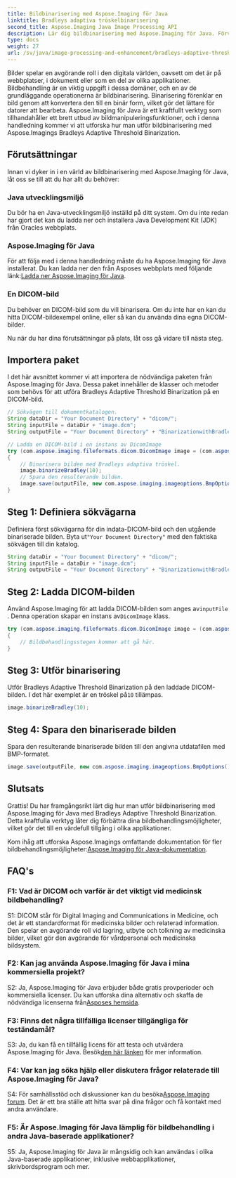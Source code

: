 ```yaml
---
title: Bildbinarisering med Aspose.Imaging för Java
linktitle: Bradleys adaptiva tröskelbinarisering
second_title: Aspose.Imaging Java Image Processing API
description: Lär dig bildbinarisering med Aspose.Imaging för Java. Förvandla DICOM-bilder enkelt. Utforska en steg-för-steg-guide med kodexempel.
type: docs
weight: 27
url: /sv/java/image-processing-and-enhancement/bradleys-adaptive-threshold-binarization/
---
```

Bilder spelar en avgörande roll i den digitala världen, oavsett om det är på webbplatser, i dokument eller som en del av olika applikationer. Bildbehandling är en viktig uppgift i dessa domäner, och en av de grundläggande operationerna är bildbinarisering. Binarisering förenklar en bild genom att konvertera den till en binär form, vilket gör det lättare för datorer att bearbeta. Aspose.Imaging för Java är ett kraftfullt verktyg som tillhandahåller ett brett utbud av bildmanipuleringsfunktioner, och i denna handledning kommer vi att utforska hur man utför bildbinarisering med Aspose.Imagings Bradleys Adaptive Threshold Binarization. 

## Förutsättningar

Innan vi dyker in i en värld av bildbinarisering med Aspose.Imaging för Java, låt oss se till att du har allt du behöver:

### Java utvecklingsmiljö

Du bör ha en Java-utvecklingsmiljö inställd på ditt system. Om du inte redan har gjort det kan du ladda ner och installera Java Development Kit (JDK) från Oracles webbplats.

### Aspose.Imaging för Java

För att följa med i denna handledning måste du ha Aspose.Imaging för Java installerat. Du kan ladda ner den från Asposes webbplats med följande länk:[Ladda ner Aspose.Imaging för Java](https://releases.aspose.com/imaging/java/).

### En DICOM-bild

Du behöver en DICOM-bild som du vill binarisera. Om du inte har en kan du hitta DICOM-bildexempel online, eller så kan du använda dina egna DICOM-bilder.

Nu när du har dina förutsättningar på plats, låt oss gå vidare till nästa steg.

## Importera paket

I det här avsnittet kommer vi att importera de nödvändiga paketen från Aspose.Imaging för Java. Dessa paket innehåller de klasser och metoder som behövs för att utföra Bradleys Adaptive Threshold Binarization på en DICOM-bild.

```java
// Sökvägen till dokumentkatalogen.
String dataDir = "Your Document Directory" + "dicom/";
String inputFile = dataDir + "image.dcm";
String outputFile = "Your Document Directory" + "BinarizationwithBradleyAdaptiveThreshold_out.bmp";

// Ladda en DICOM-bild i en instans av DicomImage
try (com.aspose.imaging.fileformats.dicom.DicomImage image = (com.aspose.imaging.fileformats.dicom.DicomImage) Image.load(inputFile))
{
    // Binarisera bilden med Bradleys adaptiva tröskel.
    image.binarizeBradley(10);
    // Spara den resulterande bilden.
    image.save(outputFile, new com.aspose.imaging.imageoptions.BmpOptions());
}
```

## Steg 1: Definiera sökvägarna

 Definiera först sökvägarna för din indata-DICOM-bild och den utgående binariserade bilden. Byta ut`"Your Document Directory"` med den faktiska sökvägen till din katalog.

```java
String dataDir = "Your Document Directory" + "dicom/";
String inputFile = dataDir + "image.dcm";
String outputFile = "Your Document Directory" + "BinarizationwithBradleyAdaptiveThreshold_out.bmp";
```

## Steg 2: Ladda DICOM-bilden

Använd Aspose.Imaging för att ladda DICOM-bilden som anges av`inputFile` . Denna operation skapar en instans av`DicomImage` klass.

```java
try (com.aspose.imaging.fileformats.dicom.DicomImage image = (com.aspose.imaging.fileformats.dicom.DicomImage) Image.load(inputFile))
{
    // Bildbehandlingsstegen kommer att gå här.
}
```

## Steg 3: Utför binarisering

 Utför Bradleys Adaptive Threshold Binarization på den laddade DICOM-bilden. I det här exemplet är en tröskel på`10` tillämpas.

```java
image.binarizeBradley(10);
```

## Steg 4: Spara den binariserade bilden

Spara den resulterande binariserade bilden till den angivna utdatafilen med BMP-formatet.

```java
image.save(outputFile, new com.aspose.imaging.imageoptions.BmpOptions());
```

## Slutsats

Grattis! Du har framgångsrikt lärt dig hur man utför bildbinarisering med Aspose.Imaging för Java med Bradleys Adaptive Threshold Binarization. Detta kraftfulla verktyg låter dig förbättra dina bildbehandlingsmöjligheter, vilket gör det till en värdefull tillgång i olika applikationer.

 Kom ihåg att utforska Aspose.Imagings omfattande dokumentation för fler bildbehandlingsmöjligheter:[Aspose.Imaging för Java-dokumentation](https://reference.aspose.com/imaging/java/).

## FAQ's

### F1: Vad är DICOM och varför är det viktigt vid medicinsk bildbehandling?

S1: DICOM står för Digital Imaging and Communications in Medicine, och det är ett standardformat för medicinska bilder och relaterad information. Den spelar en avgörande roll vid lagring, utbyte och tolkning av medicinska bilder, vilket gör den avgörande för vårdpersonal och medicinska bildsystem.

### F2: Kan jag använda Aspose.Imaging för Java i mina kommersiella projekt?

 S2: Ja, Aspose.Imaging för Java erbjuder både gratis provperioder och kommersiella licenser. Du kan utforska dina alternativ och skaffa de nödvändiga licenserna från[Asposes hemsida](https://purchase.aspose.com/buy).

### F3: Finns det några tillfälliga licenser tillgängliga för teständamål?

 S3: Ja, du kan få en tillfällig licens för att testa och utvärdera Aspose.Imaging för Java. Besök[den här länken](https://purchase.aspose.com/temporary-license/) för mer information.

### F4: Var kan jag söka hjälp eller diskutera frågor relaterade till Aspose.Imaging för Java?

 S4: För samhällsstöd och diskussioner kan du besöka[Aspose.Imaging forum](https://forum.aspose.com/). Det är ett bra ställe att hitta svar på dina frågor och få kontakt med andra användare.

### F5: Är Aspose.Imaging för Java lämplig för bildbehandling i andra Java-baserade applikationer?

S5: Ja, Aspose.Imaging för Java är mångsidig och kan användas i olika Java-baserade applikationer, inklusive webbapplikationer, skrivbordsprogram och mer.